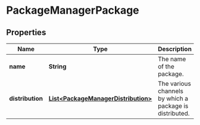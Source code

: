 
# PackageManagerPackage

## Properties
Name | Type | Description | Notes
------------ | ------------- | ------------- | -------------
**name** | **String** | The name of the package. |  [optional]
**distribution** | [**List&lt;PackageManagerDistribution&gt;**](PackageManagerDistribution.md) | The various channels by which a package is distributed. |  [optional]



